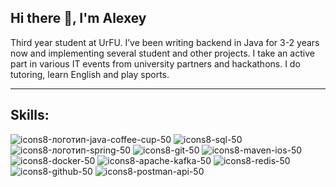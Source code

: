 ## Hi there 👋, I'm Alexey

Third year student at UrFU. I’ve been writing backend in Java for 3-2 years now and implementing several student and other projects. I take an active part in various IT events from university partners and hackathons. I do tutoring, learn English and play sports.

***
## Skills:
![icons8-логотип-java-coffee-cup-50](https://github.com/user-attachments/assets/e4899d86-20dd-4b85-80f6-fd1ec95527e5)
![icons8-sql-50](https://github.com/user-attachments/assets/f9bf3582-4463-444e-9b33-9bb2722118e1)
![icons8-логотип-spring-50](https://github.com/user-attachments/assets/5af83dbb-caaf-4f9a-ba7e-08204269ba14)
![icons8-git-50](https://github.com/user-attachments/assets/61d736ca-f412-4a6e-bac4-09db2489660b)
![icons8-maven-ios-50](https://github.com/user-attachments/assets/5f5a10e0-b93d-4487-af6e-703f8c5ed0c5)
![icons8-docker-50](https://github.com/user-attachments/assets/cb72c44f-92d0-404f-a90f-de20bf32b85d)
![icons8-apache-kafka-50](https://github.com/user-attachments/assets/7b165bbe-d0a1-4288-b484-4df5a10a53c4)
![icons8-redis-50](https://github.com/user-attachments/assets/848116c2-2d75-4bc8-b0f2-303918efb667)
![icons8-github-50](https://github.com/user-attachments/assets/a8c85afb-60e1-4ea2-bb85-9edb4360e337)
![icons8-postman-api-50](https://github.com/user-attachments/assets/2e2a90cd-adcd-4900-944c-c68a00952738)

<!--
**AlexeyShtamov/AlexeyShtamov** is a ✨ _special_ ✨ repository because its `README.md` (this file) appears on your GitHub profile.

Here are some ideas to get you started:

- 🔭 I’m currently working on ...
- 🌱 I’m currently learning ...
- 👯 I’m looking to collaborate on ...
- 🤔 I’m looking for help with ...
- 💬 Ask me about ...
- 📫 How to reach me: ...
- 😄 Pronouns: ...
- ⚡ Fun fact: ...
-->
